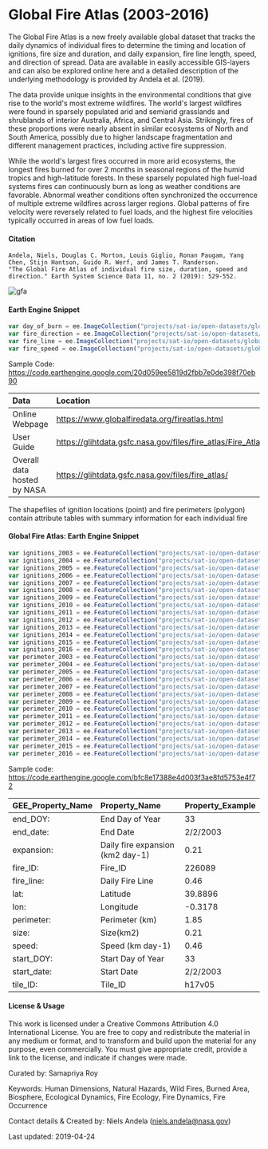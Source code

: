 # Global Fire Atlas (2003-2016)

The Global Fire Atlas is a new freely available global dataset that tracks the daily dynamics of individual fires to determine the timing and location of ignitions, fire size and duration, and daily expansion, fire line length, speed, and direction of spread. Data are available in easily accessible GIS-layers and can also be explored online here and a detailed description of the underlying methodology is provided by Andela et al. (2019).

The data provide unique insights in the environmental conditions that give rise to the world's most extreme wildfires. The world's largest wildfires were found in sparsely populated arid and semiarid grasslands and shrublands of interior Australia, Africa, and Central Asia. Strikingly, fires of these proportions were nearly absent in similar ecosystems of North and South America, possibly due to higher landscape fragmentation and different management practices, including active fire suppression.

While the world's largest fires occurred in more arid ecosystems, the longest fires burned for over 2 months in seasonal regions of the humid tropics and high-latitude forests. In these sparsely populated high fuel-load systems fires can continuously burn as long as weather conditions are favorable. Abnormal weather conditions often synchronized the occurrence of multiple extreme wildfires across larger regions. Global patterns of fire velocity were reversely related to fuel loads, and the highest fire velocities typically occurred in areas of low fuel loads.


#### Citation

```
Andela, Niels, Douglas C. Morton, Louis Giglio, Ronan Paugam, Yang Chen, Stijn Hantson, Guido R. Werf, and James T. Randerson.
"The Global Fire Atlas of individual fire size, duration, speed and direction." Earth System Science Data 11, no. 2 (2019): 529-552.

```

![gfa](https://user-images.githubusercontent.com/6677629/118379283-ccc73680-b59e-11eb-91b6-a957a8691c91.gif)

#### Earth Engine Snippet

```js
var day_of_burn = ee.ImageCollection("projects/sat-io/open-datasets/global-fire-atlas/day_of_burn");
var fire_direction = ee.ImageCollection("projects/sat-io/open-datasets/global-fire-atlas/fire_direction");
var fire_line = ee.ImageCollection("projects/sat-io/open-datasets/global-fire-atlas/fire_line");
var fire_speed = ee.ImageCollection("projects/sat-io/open-datasets/global-fire-atlas/fire_speed");
```

Sample Code: https://code.earthengine.google.com/20d059ee5819d2fbb7e0de398f70eb90

|Data                       |Location                                                                  |
|:--------------------------|:-------------------------------------------------------------------------|
|Online Webpage             |https://www.globalfiredata.org/fireatlas.html                             |
|User Guide                 |https://glihtdata.gsfc.nasa.gov/files/fire_atlas/Fire_Atlas_user_guide.pdf|
|Overall data hosted by NASA|https://glihtdata.gsfc.nasa.gov/files/fire_atlas/                         |


The shapefiles of ignition locations (point) and fire perimeters (polygon) contain attribute tables with summary information for each individual fire

#### Global Fire Atlas: Earth Engine Snippet

```js
var ignitions_2003 = ee.FeatureCollection("projects/sat-io/open-datasets/global-fire-atlas/ignitions/Global_fire_atlas_V1_ignitions_2003");
var ignitions_2004 = ee.FeatureCollection("projects/sat-io/open-datasets/global-fire-atlas/ignitions/Global_fire_atlas_V1_ignitions_2004");
var ignitions_2005 = ee.FeatureCollection("projects/sat-io/open-datasets/global-fire-atlas/ignitions/Global_fire_atlas_V1_ignitions_2005");
var ignitions_2006 = ee.FeatureCollection("projects/sat-io/open-datasets/global-fire-atlas/ignitions/Global_fire_atlas_V1_ignitions_2006");
var ignitions_2007 = ee.FeatureCollection("projects/sat-io/open-datasets/global-fire-atlas/ignitions/Global_fire_atlas_V1_ignitions_2007");
var ignitions_2008 = ee.FeatureCollection("projects/sat-io/open-datasets/global-fire-atlas/ignitions/Global_fire_atlas_V1_ignitions_2008");
var ignitions_2009 = ee.FeatureCollection("projects/sat-io/open-datasets/global-fire-atlas/ignitions/Global_fire_atlas_V1_ignitions_2009");
var ignitions_2010 = ee.FeatureCollection("projects/sat-io/open-datasets/global-fire-atlas/ignitions/Global_fire_atlas_V1_ignitions_2010");
var ignitions_2011 = ee.FeatureCollection("projects/sat-io/open-datasets/global-fire-atlas/ignitions/Global_fire_atlas_V1_ignitions_2011");
var ignitions_2012 = ee.FeatureCollection("projects/sat-io/open-datasets/global-fire-atlas/ignitions/Global_fire_atlas_V1_ignitions_2012");
var ignitions_2013 = ee.FeatureCollection("projects/sat-io/open-datasets/global-fire-atlas/ignitions/Global_fire_atlas_V1_ignitions_2013");
var ignitions_2014 = ee.FeatureCollection("projects/sat-io/open-datasets/global-fire-atlas/ignitions/Global_fire_atlas_V1_ignitions_2014");
var ignitions_2015 = ee.FeatureCollection("projects/sat-io/open-datasets/global-fire-atlas/ignitions/Global_fire_atlas_V1_ignitions_2015");
var ignitions_2016 = ee.FeatureCollection("projects/sat-io/open-datasets/global-fire-atlas/ignitions/Global_fire_atlas_V1_ignitions_2016");
var perimeter_2003 = ee.FeatureCollection("projects/sat-io/open-datasets/global-fire-atlas/perimeter/Global_fire_atlas_V1_perimeter_2003");
var perimeter_2004 = ee.FeatureCollection("projects/sat-io/open-datasets/global-fire-atlas/perimeter/Global_fire_atlas_V1_perimeter_2004");
var perimeter_2005 = ee.FeatureCollection("projects/sat-io/open-datasets/global-fire-atlas/perimeter/Global_fire_atlas_V1_perimeter_2005");
var perimeter_2006 = ee.FeatureCollection("projects/sat-io/open-datasets/global-fire-atlas/perimeter/Global_fire_atlas_V1_perimeter_2006");
var perimeter_2007 = ee.FeatureCollection("projects/sat-io/open-datasets/global-fire-atlas/perimeter/Global_fire_atlas_V1_perimeter_2007");
var perimeter_2008 = ee.FeatureCollection("projects/sat-io/open-datasets/global-fire-atlas/perimeter/Global_fire_atlas_V1_perimeter_2008");
var perimeter_2009 = ee.FeatureCollection("projects/sat-io/open-datasets/global-fire-atlas/perimeter/Global_fire_atlas_V1_perimeter_2009");
var perimeter_2010 = ee.FeatureCollection("projects/sat-io/open-datasets/global-fire-atlas/perimeter/Global_fire_atlas_V1_perimeter_2010");
var perimeter_2011 = ee.FeatureCollection("projects/sat-io/open-datasets/global-fire-atlas/perimeter/Global_fire_atlas_V1_perimeter_2011");
var perimeter_2012 = ee.FeatureCollection("projects/sat-io/open-datasets/global-fire-atlas/perimeter/Global_fire_atlas_V1_perimeter_2012");
var perimeter_2013 = ee.FeatureCollection("projects/sat-io/open-datasets/global-fire-atlas/perimeter/Global_fire_atlas_V1_perimeter_2013");
var perimeter_2014 = ee.FeatureCollection("projects/sat-io/open-datasets/global-fire-atlas/perimeter/Global_fire_atlas_V1_perimeter_2014");
var perimeter_2015 = ee.FeatureCollection("projects/sat-io/open-datasets/global-fire-atlas/perimeter/Global_fire_atlas_V1_perimeter_2015");
var perimeter_2016 = ee.FeatureCollection("projects/sat-io/open-datasets/global-fire-atlas/perimeter/Global_fire_atlas_V1_perimeter_2016");
```

Sample code: https://code.earthengine.google.com/bfc8e17388e4d003f3ae8fd5753e4f72


|GEE_Property_Name|Property_Name                   |Property_Example|
|:----------------|:-------------------------------|:---------------|
|end_DOY:         |End Day of Year                 |33              |
|end_date:        |End Date                        |2/2/2003        |
|expansion:       |Daily fire expansion (km2 day-1)|0.21            |
|fire_ID:         |Fire_ID                         |226089          |
|fire_line:       |Daily Fire Line                 |0.46            |
|lat:             |Latitude                        |39.8896         |
|lon:             |Longitude                       |-0.3178         |
|perimeter:       |Perimeter (km)                  |1.85            |
|size:            |Size(km2)                       |0.21            |
|speed:           |Speed (km day-1)                |0.46            |
|start_DOY:       |Start Day of Year               |33              |
|start_date:      |Start Date                      |2/2/2003        |
|tile_ID:         |Tile_ID                         |h17v05          |


#### License & Usage

This work is licensed under a Creative Commons Attribution 4.0 International License. You are free to copy and redistribute the material in any medium or format, and to transform and build upon the material for any purpose, even commercially. You must give appropriate credit, provide a link to the license, and indicate if changes were made.

Curated by: Samapriya Roy

Keywords: Human Dimensions, Natural Hazards, Wild Fires, Burned Area, Biosphere, Ecological Dynamics, Fire Ecology, Fire Dynamics, Fire Occurrence

Contact details & Created by: Niels Andela (niels.andela@nasa.gov)

Last updated: 2019-04-24
